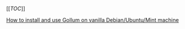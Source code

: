 [[_TOC_]]

[How to install and use Gollum on vanilla Debian/Ubuntu/Mint machine](https://akhikhl.wordpress.com/2014/05/19/how-to-install-and-use-gollum-on-vanilla-debianubuntumint-machine/)
